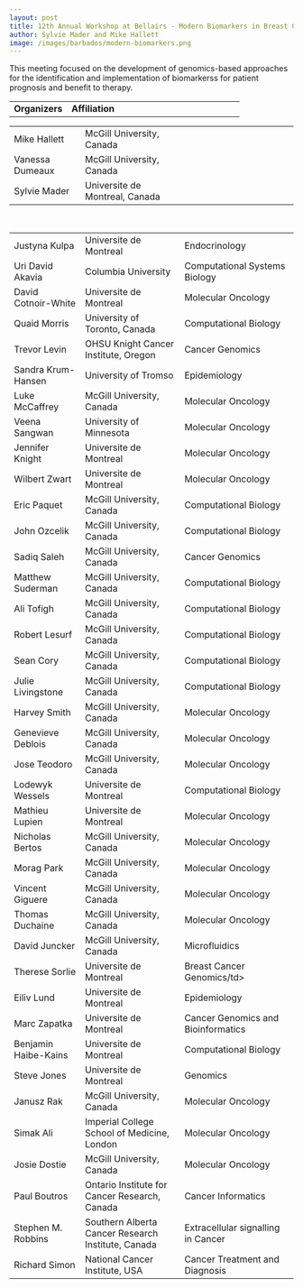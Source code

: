 ```yaml
---
layout: post
title: 12th Annual Workshop at Bellairs - Modern Biomarkers in Breast Cancer
author: Sylvie Mader and Mike Hallett
image: /images/barbados/modern-biomarkers.png
---
```


This meeting focused on the development of genomics-based approaches for the identification and implementation of biomarkerss for patient prognosis and benefit to therapy.

<table class="highlight" width="90%"><tbody> 
<tr><td width="25%"><b>Organizers</td><td width="35%"><b>Affiliation</td><td width="40%"><b></td></tr> 
</tbody></table> 

 
<table width="90%" > 
<tbody> 
<tr><td width="25%">Mike Hallett</td><td width="35%">McGill University, Canada</td><td width="40%"></td></tr> 
<tr><td width="25%">Vanessa Dumeaux</td><td width="35%">McGill University, Canada</td><td width="40%"></td></tr> 
<tr><td width="25%">Sylvie Mader</td><td width="35%">Universite de Montreal, Canada</td><td width="40%"></td></tr> 
</tbody></table> 

 
<br> 
 
 <table width="90%" > 
<tbody> 
<tr><td width="25%">Justyna Kulpa</td><td width="35%">Universite de Montreal</td><td width="40%">Endocrinology</td></tr>
<tr><td width="25%">Uri David Akavia</td><td width="35%">Columbia University</td><td width="40%">Computational Systems Biology</td></tr>
<tr><td width="25%">David Cotnoir-White</td><td width="35%">Universite de Montreal</td><td width="40%">Molecular Oncology</td></tr>
<tr><td width="25%">Quaid Morris</td><td width="35%">University of Toronto, Canada</td><td width="40%">Computational Biology</td></tr>
<tr><td width="25%">Trevor Levin</td><td width="35%">OHSU Knight Cancer Institute, Oregon</td><td width="40%">Cancer Genomics</td></tr>
<tr><td width="25%">Sandra Krum-Hansen</td><td width="35%">University of Tromso</td><td width="40%">Epidemiology</td></tr>
<tr><td width="25%">Luke McCaffrey</td><td width="35%">McGill University, Canada</td><td width="40%">Molecular Oncology</td></tr>
<tr><td width="25%">Veena Sangwan</td><td width="35%">University of Minnesota</td><td width="40%">Molecular Oncology</td></tr>
<tr><td width="25%">Jennifer Knight</td><td width="35%">Universite de Montreal</td><td width="40%">Molecular Oncology</td></tr>
<tr><td width="25%">Wilbert Zwart</td><td width="35%">Universite de Montreal</td><td width="40%">Molecular Oncology</td></tr>
<tr><td width="25%">Eric Paquet</td><td width="35%">McGill University, Canada</td><td width="40%">Computational Biology</td></tr>
<tr><td width="25%">John Ozcelik</td><td width="35%">McGill University, Canada</td><td width="40%">Computational Biology</td></tr>
<tr><td width="25%">Sadiq Saleh</td><td width="35%">McGill University, Canada</td><td width="40%">Cancer Genomics</td></tr>
<tr><td width="25%">Matthew Suderman</td><td width="35%">McGill University, Canada</td><td width="40%">Computational Biology</td></tr>
<tr><td width="25%">Ali Tofigh</td><td width="35%">McGill University, Canada</td><td width="40%">Computational Biology</td></tr>
<tr><td width="25%">Robert Lesurf</td><td width="35%">McGill University, Canada</td><td width="40%">Computational Biology</td></tr>
<tr><td width="25%">Sean Cory</td><td width="35%">McGill University, Canada</td><td width="40%">Computational Biology</td></tr>
<tr><td width="25%">Julie Livingstone</td><td width="35%">McGill University, Canada</td><td width="40%">Computational Biology</td></tr>
<tr><td width="25%">Harvey Smith</td><td width="35%">McGill University, Canada</td><td width="40%">Molecular Oncology</td></tr>
<tr><td width="25%">Genevieve Deblois</td><td width="35%">McGill University, Canada</td><td width="40%">Molecular Oncology</td></tr>
<tr><td width="25%">Jose Teodoro</td><td width="35%">McGill University, Canada</td><td width="40%">Molecular Oncology</td></tr>
<tr><td width="25%">Lodewyk Wessels</td><td width="35%">Universite de Montreal</td><td width="40%">Computational Biology</td></tr>
<tr><td width="25%">Mathieu Lupien</td><td width="35%">Universite de Montreal</td><td width="40%">Molecular Oncology</td></tr>
<tr><td width="25%">Nicholas Bertos</td><td width="35%">McGill University, Canada</td><td width="40%">Molecular Oncology</td></tr>
<tr><td width="25%">Morag Park</td><td width="35%">McGill University, Canada</td><td width="40%">Molecular Oncology</td></tr>
<tr><td width="25%">Vincent Giguere</td><td width="35%">McGill University, Canada</td><td width="40%">Molecular Oncology</td></tr>
<tr><td width="25%">Thomas Duchaine</td><td width="35%">McGill University, Canada</td><td width="40%">Molecular Oncology</td></tr>
<tr><td width="25%">David Juncker</td><td width="35%">McGill University, Canada</td><td width="40%">Microfluidics</td></tr>
<tr><td width="25%">Therese Sorlie</td><td width="35%">Universite de Montreal</td><td width="40%">Breast Cancer Genomics/td></tr>
<tr><td width="25%">Eiliv Lund</td><td width="35%">Universite de Montreal</td><td width="40%">Epidemiology</td></tr>
<tr><td width="25%">Marc Zapatka</td><td width="35%">Universite de Montreal</td><td width="40%">Cancer Genomics and Bioinformatics</td></tr>
<tr><td width="25%">Benjamin Haibe-Kains</td><td width="35%">Universite de Montreal</td><td width="40%">Computational Biology</td></tr>
<tr><td width="25%">Steve Jones</td><td width="35%">Universite de Montreal</td><td width="40%">Genomics</td></tr>
<tr><td width="25%">Janusz Rak</td><td width="35%">McGill University, Canada</td><td width="40%">Molecular Oncology</td></tr>
<tr><td width="25%">Simak Ali</td><td width="35%">Imperial College School of Medicine, London</td><td width="40%">Molecular Oncology</td></tr>
<tr><td width="25%">Josie Dostie</td><td width="35%">McGill University, Canada</td><td width="40%">Molecular Oncology</td></tr>
<tr><td width="25%">Paul Boutros</td><td width="35%">Ontario Institute for Cancer Research, Canada</td><td width="40%">Cancer Informatics</td></tr>
<tr><td width="25%">Stephen M. Robbins</td><td width="35%">Southern Alberta Cancer Research Institute, Canada</td><td width="40%">Extracellular signalling in Cancer</td></tr>
<tr><td width="25%">Richard Simon</td><td width="35%">National Cancer Institute, USA</td><td width="40%">Cancer Treatment and Diagnosis</td></tr>
</tbody></table> 

 

